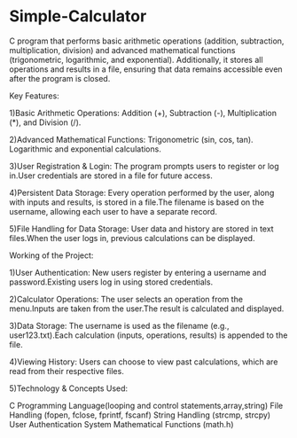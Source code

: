 # Simple-Calculator
 C program that performs basic arithmetic operations (addition, subtraction, multiplication, division) and advanced mathematical functions (trigonometric, logarithmic, and exponential). Additionally, it stores all operations and results in a file, ensuring that data remains accessible even after the program is closed.
 
 Key Features:
 
1)Basic Arithmetic Operations:
Addition (+), Subtraction (-), Multiplication (*), and Division (/).

2)Advanced Mathematical Functions:
Trigonometric (sin, cos, tan).
Logarithmic and exponential calculations.

3)User Registration & Login:
The program prompts users to register or log in.User credentials are stored in a file for future access.

4)Persistent Data Storage:
Every operation performed by the user, along with inputs and results, is stored in a file.The filename is based on the username, allowing each user to have a separate record.

5)File Handling for Data Storage:
User data and history are stored in text files.When the user logs in, previous calculations can be displayed.

Working of the Project:

1)User Authentication:
New users register by entering a username and password.Existing users log in using stored credentials.

2)Calculator Operations:
The user selects an operation from the menu.Inputs are taken from the user.The result is calculated and displayed.

3)Data Storage:
The username is used as the filename (e.g., user123.txt).Each calculation (inputs, operations, results) is appended to the file.

4)Viewing History:
Users can choose to view past calculations, which are read from their respective files.

5)Technology & Concepts Used:

C Programming Language(looping and control statements,array,string)
File Handling (fopen, fclose, fprintf, fscanf)
String Handling (strcmp, strcpy)
User Authentication System
Mathematical Functions (math.h)

